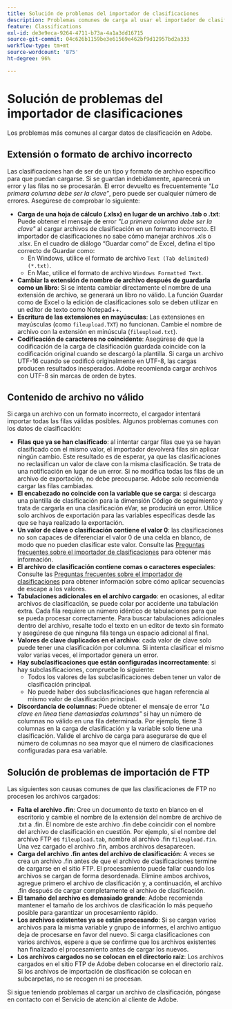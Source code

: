 ```yaml
---
title: Solución de problemas del importador de clasificaciones
description: Problemas comunes de carga al usar el importador de clasificaciones.
feature: Classifications
exl-id: de3e9eca-9264-4711-b73a-4a1a3dd16715
source-git-commit: 04c626b1159be3e61569e462bf9d12957bd2a333
workflow-type: tm+mt
source-wordcount: '875'
ht-degree: 96%

---
```


# Solución de problemas del importador de clasificaciones

Los problemas más comunes al cargar datos de clasificación en Adobe.

## Extensión o formato de archivo incorrecto

Las clasificaciones han de ser de un tipo y formato de archivo específico para que puedan cargarse. Si se guardan indebidamente, aparecerá un error y las filas no se procesarán. El error devuelto es frecuentemente *“La primera columna debe ser la clave”*, pero puede ser cualquier número de errores. Asegúrese de comprobar lo siguiente:

* **Carga de una hoja de cálculo (.xlsx) en lugar de un archivo .tab o .txt**: Puede obtener el mensaje de error *&quot;La primera columna debe ser la clave&quot;* al cargar archivos de clasificación en un formato incorrecto. El importador de clasificaciones no sabe cómo manejar archivos .xls o .xlsx. En el cuadro de diálogo “Guardar como” de Excel, defina el tipo correcto de Guardar como:
   * En Windows, utilice el formato de archivo `Text (Tab delimited) (*.txt)`.
   * En Mac, utilice el formato de archivo `Windows Formatted Text`.
* **Cambiar la extensión de nombre de archivo después de guardarla como un libro**: Si se intenta cambiar directamente el nombre de una extensión de archivo, se generará un libro no válido. La función Guardar como de Excel o la edición de clasificaciones solo se deben utilizar en un editor de texto como Notepad++.
* **Escritura de las extensiones en mayúsculas**: Las extensiones en mayúsculas (como `fileupload.TXT`) no funcionan. Cambie el nombre de archivo con la extensión en minúscula (`fileupload.txt`).
* **Codificación de caracteres no coincidente**: Asegúrese de que la codificación de la carga de clasificación guardada coincide con la codificación original cuando se descargó la plantilla. Si carga un archivo UTF-16 cuando se codificó originalmente en UTF-8, las cargas producen resultados inesperados. Adobe recomienda cargar archivos con UTF-8 sin marcas de orden de bytes.

## Contenido de archivo no válido

Si carga un archivo con un formato incorrecto, el cargador intentará importar todas las filas válidas posibles. Algunos problemas comunes con los datos de clasificación:

* **Filas que ya se han clasificado**: al intentar cargar filas que ya se hayan clasificado con el mismo valor, el importador devolverá filas sin aplicar ningún cambio. Este resultado es de esperar, ya que las clasificaciones no reclasifican un valor de clave con la misma clasificación. Se trata de una notificación en lugar de un error. Si no modifica todas las filas de un archivo de exportación, no debe preocuparse. Adobe solo recomienda cargar las filas cambiadas.
* **El encabezado no coincide con la variable que se carga**: si descarga una plantilla de clasificación para la dimensión Código de seguimiento y trata de cargarla en una clasificación eVar, se producirá un error. Utilice solo archivos de exportación para las variables específicas desde las que se haya realizado la exportación.
* **Un valor de clave o clasificación contiene el valor 0**: las clasificaciones no son capaces de diferenciar el valor 0 de una celda en blanco, de modo que no pueden clasificar este valor. Consulte las [Preguntas frecuentes sobre el importador de clasificaciones](importer-faq.md) para obtener más información.
* **El archivo de clasificación contiene comas o caracteres especiales**: Consulte las [Preguntas frecuentes sobre el importador de clasificaciones](importer-faq.md) para obtener información sobre cómo aplicar secuencias de escape a los valores.
* **Tabulaciones adicionales en el archivo cargado**: en ocasiones, al editar archivos de clasificación, se puede colar por accidente una tabulación extra. Cada fila requiere un número idéntico de tabulaciones para que se pueda procesar correctamente. Para buscar tabulaciones adicionales dentro del archivo, resalte todo el texto en un editor de texto sin formato y asegúrese de que ninguna fila tenga un espacio adicional al final.
* **Valores de clave duplicados en el archivo**: cada valor de clave solo puede tener una clasificación por columna. Si intenta clasificar el mismo valor varias veces, el importador genera un error.
* **Hay subclasificaciones que están configuradas incorrectamente**: si hay subclasificaciones, compruebe lo siguiente:
   * Todos los valores de las subclasificaciones deben tener un valor de clasificación principal.
   * No puede haber dos subclasificaciones que hagan referencia al mismo valor de clasificación principal.
* **Discordancia de columnas**: Puede obtener el mensaje de error *&quot;La clave en línea tiene demasiadas columnas&quot;* si hay un número de columnas no válido en una fila determinada. Por ejemplo, tiene 3 columnas en la carga de clasificación y la variable solo tiene una clasificación. Valide el archivo de carga para asegurarse de que el número de columnas no sea mayor que el número de clasificaciones configuradas para esa variable.

## Solución de problemas de importación de FTP

Las siguientes son causas comunes de que las clasificaciones de FTP no procesen los archivos cargados:

* **Falta el archivo .fin**: Cree un documento de texto en blanco en el escritorio y cambie el nombre de la extensión del nombre de archivo de .txt a .fin. El nombre de este archivo .fin debe coincidir con el nombre del archivo de clasificación en cuestión. Por ejemplo, si el nombre del archivo FTP es `fileupload.tab`, nombre al archivo .fin `fileupload.fin`. Una vez cargado el archivo .fin, ambos archivos desaparecen.
* **Carga del archivo .fin antes del archivo de clasificación**: A veces se crea un archivo .fin antes de que el archivo de clasificaciones termine de cargarse en el sitio FTP. El procesamiento puede fallar cuando los archivos se cargan de forma desordenada. Elimine ambos archivos, agregue primero el archivo de clasificación y, a continuación, el archivo .fin después de cargar completamente el archivo de clasificación.
* **El tamaño del archivo es demasiado grande**: Adobe recomienda mantener el tamaño de los archivos de clasificación lo más pequeño posible para garantizar un procesamiento rápido.
* **Los archivos existentes ya se están procesando**: Si se cargan varios archivos para la misma variable y grupo de informes, el archivo antiguo deja de procesarse en favor del nuevo. Si carga clasificaciones con varios archivos, espere a que se confirme que los archivos existentes han finalizado el procesamiento antes de cargar los nuevos.
* **Los archivos cargados no se colocan en el directorio raíz**: Los archivos cargados en el sitio FTP de Adobe deben colocarse en el directorio raíz. Si los archivos de importación de clasificación se colocan en subcarpetas, no se recogen ni se procesan.

Si sigue teniendo problemas al cargar un archivo de clasificación, póngase en contacto con el Servicio de atención al cliente de Adobe.

